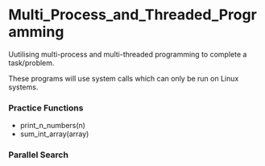 # Multi_Process_and_Threaded_Programming

Uutilising multi-process and multi-threaded programming to complete a task/problem.

These programs will use system calls which can only be run on Linux systems.

### Practice Functions
* print_n_numbers(n)
* sum_int_array(array)

### Parallel Search